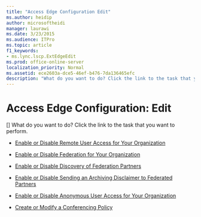```yaml
---
title: "Access Edge Configuration Edit"
ms.author: heidip
author: microsoftheidi
manager: laurawi
ms.date: 3/23/2015
ms.audience: ITPro
ms.topic: article
f1_keywords:
- ms.lync.lscp.ExtEdgeEdit
ms.prod: office-online-server
localization_priority: Normal
ms.assetid: ece2603a-dce5-46ef-b476-7da136465efc
description: "What do you want to do? Click the link to the task that you want to perform."
---
```


# Access Edge Configuration: Edit
[]
What do you want to do? Click the link to the task that you want to perform.
  
- [Enable or Disable Remote User Access for Your Organization](http://technet.microsoft.com/library/8ec58f4b-9f6d-47b4-a187-d18a83fe4577.aspx)
    
- [Enable or Disable Federation for Your Organization](http://technet.microsoft.com/library/090aea0f-ef0b-49da-9c80-02d9279f2fa6.aspx)
    
- [Enable or Disable Discovery of Federation Partners](http://technet.microsoft.com/library/91fd036b-b1af-47cf-b1cf-0aa0a783c2aa.aspx)
    
- [Enable or Disable Sending an Archiving Disclaimer to Federated Partners](http://technet.microsoft.com/library/c8e9a2fa-9dc1-4e4d-919f-56ece8004864.aspx)
    
- [Enable or Disable Anonymous User Access for Your Organization](http://technet.microsoft.com/library/090aea0f-ef0b-49da-9c80-02d9279f2fa6.aspx)
    
- [Create or Modify a Conferencing Policy](http://technet.microsoft.com/library/e2974030-2c0a-4634-91e8-93f4e2d674d9.aspx)
    

